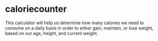 # caloriecounter
This calculator will help us determine how many calories we need to consume on a daily basis in order to either gain, maintain, or lose weight, based on our age, height, and current weight.
